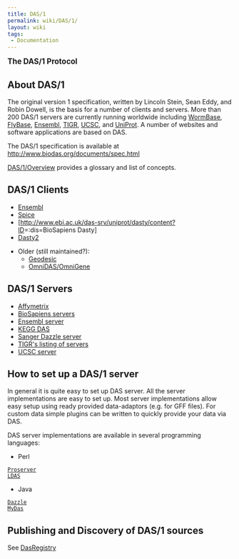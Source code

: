 ```yaml
---
title: DAS/1
permalink: wiki/DAS/1/
layout: wiki
tags:
 - Documentation
---
```


<big>**The DAS/1 Protocol**</big>

About DAS/1
-----------

The original version 1 specification, written by Lincoln Stein, Sean
Eddy, and Robin Dowell, is the basis for a number of clients and
servers. More than 200 DAS/1 servers are currently running worldwide
including [WormBase](http://www.wormbase.org/),
[FlyBase](http://www.flybase.org/), [Ensembl](http://www.ensembl.org/),
[TIGR](http://www.tigr.org/), [UCSC](http://genome.ucsc.edu/), and
[UniProt](http://www.ebi.ac.uk/das-srv/uniprot/das). A number of
websites and software applications are based on DAS.

The DAS/1 specification is available at
<http://www.biodas.org/documents/spec.html>

[DAS/1/Overview](/wiki/DAS/1/Overview "wikilink") provides a glossary and list
of concepts.

DAS/1 Clients
-------------

-   [Ensembl](http://www.ensembl.org/info/using/external_data/das/index.html)
-   [Spice](http://www.efamily.org.uk/software/dasclients/spice/)
-   \[<http://www.ebi.ac.uk/das-srv/uniprot/dasty/content?ID>=:dis=BioSapiens
    Dasty\]
-   [Dasty2](http://www.ebi.ac.uk/~rafael/pre_dasty2/)

<!-- -->

-   Older (still maintained?):
    -   [Geodesic](http://biodas.org/geodesic/)
    -   [OmniDAS/OmniGene](http://sourceforge.net/project/showfiles.php?group_id=28453&release_id=60810)

DAS/1 Servers
-------------

-   [Affymetrix](http://netaffxdas.affymetrix.com/das/)
-   [BioSapiens
    servers](http://www.biosapiens.info/page.php?page=biosapiensdir)
-   [Ensembl
    server](http://www.ensembl.org/info/data/external_data/das/ensembl_das.html)
-   [KEGG DAS](http://das.hgc.jp/)
-   [Sanger Dazzle server](http://servlet.sanger.ac.uk:8080/das/)
-   [TIGR's listing of
    servers](http://www.tigr.org/tdb/DAS/das_server_list.html)
-   [UCSC server](http://genome.ucsc.edu/FAQ/FAQdownloads#download23)

How to set up a DAS/1 server
----------------------------

In general it is quite easy to set up DAS server. All the server
implementations are easy to set up. Most server implementations allow
easy setup using ready provided data-adaptors (e.g. for GFF files). For
custom data simple plugins can be written to quickly provide your data
via DAS.

DAS server implementations are available in several programming
languages:

-   Perl

[`Proserver`](http://www.sanger.ac.uk/proserver/)  
[`LDAS`](http://biodas.org/servers/LDAS.html)

-   Java

[`Dazzle`](http://www.derkholm.net/thomas/dazzle/)  
[`MyDas`](http://code.google.com/p/mydas/)

Publishing and Discovery of DAS/1 sources
-----------------------------------------

See [DasRegistry](/wiki/DasRegistry "wikilink")
